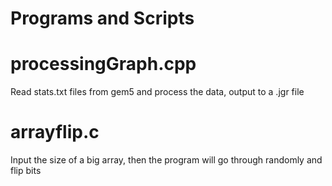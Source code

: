 # Programs and Scripts

# processingGraph.cpp

Read stats.txt files from gem5 and process the data, output to a .jgr file

# arrayflip.c

Input the size of a big array, then the program will go through randomly and flip bits
